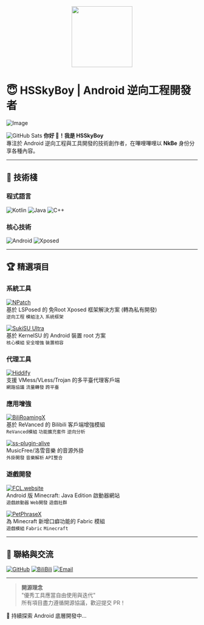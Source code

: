 <img src="https://count.getloli.com/get/@HSSkyBoy.github.readme?theme=minecraft" style=" display: block; margin-left: auto; margin-right: auto; height: 160px"/>


# 😇 HSSkyBoy | Android 逆向工程開發者
![Image](https://github.com/user-attachments/assets/0feac0a6-f906-402b-b1b3-25720b07f2af)

![GitHub Sats](https://github-readme-stats-one-bice.vercel.app/api?username=HSSkyBoy&show_icons=true&include_all_commits=true&count_private=true&role=OWNER,ORGANIZATION_MEMBER,COLLABORATOR)
**你好 👋！我是 HSSkyBoy**  
專注於 Android 逆向工程與工具開發的技術創作者，在嗶哩嗶哩以 **NkBe** 身份分享各種內容。

---

## 🔧 技術棧

### 程式語言
![Kotlin](https://img.shields.io/badge/Kotlin-7F52FF?style=flat&logo=kotlin&logoColor=white)
![Java](https://img.shields.io/badge/Java-ED8B00?style=flat&logo=openjdk&logoColor=white)
![C++](https://img.shields.io/badge/C++-00599C?style=flat&logo=c%2B%2B&logoColor=white)

### 核心技術
![Android](https://img.shields.io/badge/Android-3DDC84?style=flat&logo=android&logoColor=white)
![Xposed](https://img.shields.io/badge/Xposed-3DDC84?style=flat&logo=android&logoColor=white)

---

## 🏆 精選項目

### 系統工具
[![NPatch](https://img.shields.io/badge/📱_NPatch-免Root_XP框架-8A2BE2?style=flat)](https://github.com/HSSkyBoy/NPatch)  
基於 LSPosed 的 免Root Xposed 框架解決方案 (轉為私有開發)  
`逆向工程` `模組注入` `系統框架`

[![SukiSU Ultra](https://img.shields.io/badge/🔓_SukiSU-KernelSU_解決方案-FF6600?style=flat)](https://github.com/SukiSU-Ultra/SukiSU-Ultra)  
基於 KernelSU 的 Android 裝置 root 方案  
`核心模組` `安全增強` `裝置相容`

### 代理工具
[![Hiddify](https://img.shields.io/badge/🌐_Hiddify-多協議代理客戶端-1E88E5?style=flat)](https://github.com/HSSkyBoy/Hiddify)  
支援 VMess/VLess/Trojan 的多平臺代理客戶端  
`網路協議` `流量轉發` `跨平臺`

### 應用增強
[![BiliRoamingX](https://img.shields.io/badge/📺_BiliRoamingX-B站增強模組-00A1D6?style=flat)](https://github.com/HSSkyBoy/BiliRoamingX)  
基於 ReVanced 的 Bilibili 客戶端增強模組  
`ReVanced模組` `功能擴充套件` `逆向分析`

[![ss-plugin-alive](https://img.shields.io/badge/🎵_ss_plugin_alive-音樂源API-1DB954?style=flat)](https://github.com/HSSkyBoy/ss-plugin-alive)  
MusicFree/洛雪音樂 的音源外掛  
`外掛開發` `音樂解析` `API整合`

### 遊戲開發
[![FCL.website](https://img.shields.io/badge/🎮_FCL.website-MCJE啟動器網站-62B47A?style=flat)](https://github.com/HSSkyBoy/FCL.website)  
Android 版 Minecraft: Java Edition 啟動器網站  
`遊戲啟動器` `Web開發` `遊戲社群`

[![PetPhraseX](https://img.shields.io/badge/⚔️_PetPhraseX-MC口癖模組-5D4037?style=flat)](https://github.com/HSSkyBoy/PetPhraseX)  
為 Minecraft 新增口癖功能的 Fabric 模組  
`遊戲模組` `Fabric` `Minecraft`

---

## 💌 聯絡與交流

[![GitHub](https://img.shields.io/badge/GitHub_交流-檢視項目-181717?style=flat&logo=github)](https://github.com/HSSkyBoy)
[![BiliBili](https://img.shields.io/badge/@NkBe-哔哩哔哩-00A1D6?style=flat&logo=bilibili)](https://space.bilibili.com/610722152)
[![Email](https://img.shields.io/badge/技術合作-郵件聯絡-D14836?style=flat&logo=gmail)](mailto:nikobeillc@outlook.com)

---

> **開源理念**  
> "優秀工具應當自由使用與迭代"  
> 所有項目盡力遵循開源協議，歡迎提交 PR！

🚀 持續探索 Android 底層開發中...
